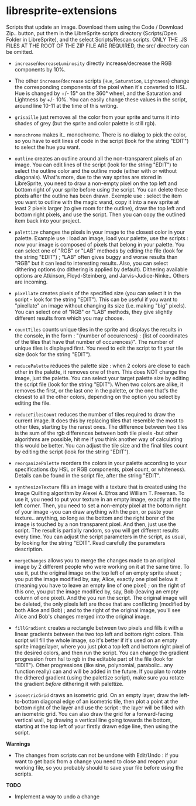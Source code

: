 # libresprite-extensions
Scripts that update an image. Download them using the Code / Download Zip.. button, put them in the LibreSprite scripts directory (Scripts/Open Folder in LibreSprite), and the select Scripts/Rescan scripts. ONLY THE .JS FILES AT THE ROOT OF THE ZIP FILE ARE REQUIRED, the src/ directory can be omitted. 

- `increase`/`decreaseLuminosity` directly increase/decrease the RGB components by 10%.

- The other `increase`/`decrease` scripts (`Hue`, `Saturation`, `Lightness`) change the corresponding components of the pixel when it's converted to HSL. Hue is changed by +/- 15° on the 360° wheel, and the Saturation and Lightness by +/- 10%. 
You can easily change these values in the script, around line 10-11 at the time of this writing.

- `grisaille` just removes all the color from your sprite and turns it into shades of grey (but the sprite and color palette is still rgb). 

- `monochrome` makes it.. monochrome. There is no dialog to pick the color, so you have to edit lines of code in the script (look for the string "EDIT") to select the hue you want.

- `outline` creates an outline around all the non-transparent pixels of an image. You can edit lines of the script (look for the string "EDIT") to select the outline color and the outline mode (either with or without diagonals). What's more, due to the way sprites are stored in LibreSprite, you need to draw a non-empty pixel on the top left and bottom right of your sprite before using the script. You can delete these pixels after the outline has been drawn.
Exemple use : select the item you want to outline with the magic wand, copy it into a new sprite at least 2 pixels larger (to give room for the outline), draw the top left and bottom right pixels, and use the script. Then you can copy the outlined item back into your project.

- `palettize` changes the pixels in your image to the closest color in your palette. Example use : load an image, load your palette, use the scripts : now your image is composed of pixels that belong in your palette. You can select one of "RGB" or "LAB" methods by editing the file (look for the string "EDIT") ; "LAB" often gives buggy and worse results than "RGB" but it can lead to interesting results. Also, you can select dithering options (no dithering is applied by default). Dithering available options are Atkinson, Floyd-Steinberg, and Jarvis-Judice-Ninke.. Others are incoming. 

- `pixellate` creates pixels of the specified size (you can select it in the script - look for the string "EDIT"). This can be useful if you want to "pixellate" an image without changing its size (i.e. making "big" pixels). You can select one of "RGB" or "LAB" methods, they give slightly different results from which you may choose. 

- `countTiles` counts unique tiles in the sprite and displays the results in the console, in the form : "{number of occurences} : {list of coordinates of the tiles that have that number of occurences}". The number of unique tiles is displayed first. You need to edit the script to fit your tile size (look for the string "EDIT").

- `reducePalette` reduces the palette size : when 2 colors are close to each other in the palette, it removes one of them. This does NOT change the image, just the palette. You can select your target palette size by editing the script file (look for the string "EDIT"). 
When two colors are alike, it removes the first, or the last one in the palette, or the one that's the closest to all the other colors, depending on the option you select by editing the file.

- `reduceTilesCount` reduces the number of tiles required to draw the current image. It does this by replacing tiles that resemble the most to other tiles, starting by the rarest ones. The difference between two tiles is the sum of the rgb differences between both tile pixels -but other algorithms are possible, hit me if you think another way of calculating this would be better. You can adjust the tile size and the final tiles count by editing the script (look for the string "EDIT").

- `reorganizePalette` reorders the colors in your palette according to your specifications (by HSL or RGB components, pixel count, or whiteness). Details can be found in the script file, after the string "EDIT".

- `synthesizeTexture` fills an image with a texture that is created using the Image Quilting algorithm by Alexei A. Efros and William T. Freeman. To use it, you need to put your texture in an empty image, exactly at the top left corner. Then, you need to set a non-empty pixel at the bottom right of your image -you can draw anything with the pen, or paste your texture.. anything, so long as the bottom and the right borer of the image is touched by a non transparent pixel. And then, just use the script. The result is partially random, so you will get different results every time. You can adjust the script parameters in the script, as usual, by looking for the string "EDIT". Read carefully the parameters description.

- `mergeChanges` allows you to merge the changes made to an original image by 2 different people who were working on it at the same time. To use it, put the original image on the top left of an empty sprite sheet ; you put the image modified by, say, Alice, exactly one pixel below it (meaning you have to leave an empty line of one pixel) ; on the right of this one, you put the image modified by, say, Bob (leaving an empty column of one pixel). And the you run the script. The original image will be deleted, the only pixels left are those that are conflicting (modified by both Alice and Bob) ; and to the right of the original image, you'll see Alice and Bob's changes merged into the original image.

- `fillGradient` creates a rectangle between two pixels and fills it with a linear gradients between the two top left and bottom right colors. This script will fill the whole image, so it's better if it's used on an empty sprite image/layer, where you just plot a top left and bottom right pixel of the desired colors, and then run the script. You can change the gradient progression from hsl to rgb in the editable part of the file (look for "EDIT"). Other progressions (like sine, polynomial, parabolic.. any function really) can and will be added in the future. If you plan to rotate the dithered gradient (using the palettize script), make sure you rotate the gradient _before_ dithering it with palettize.

- `isometricGrid` draws an isometric grid. On an empty layer, draw the left-to-bottom diagonal edge of an isometric tile, then plot a point at the bottom right of the layer and use the script : the layer will be filled with an isometric grid. You can also draw the grid for a forward-facing vertical wall, by drawing a vertical line going towards the bottom, starting at the top left of your firstly drawn edge line, then using the script. 

**Warnings**

- The changes from scripts can not be undone with Edit/Undo : if you want to get back from a change you need to close and reopen your working file, so you probably should to save your file before using the scripts. 

**TODO** 

- Implement a way to undo a change
